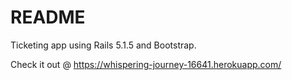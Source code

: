 # README

Ticketing app using Rails 5.1.5 and Bootstrap. 

Check it out @ https://whispering-journey-16641.herokuapp.com/
